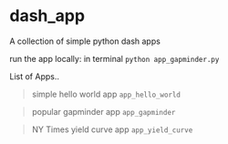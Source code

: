 # dash_app
A collection of simple python dash apps

run the app locally: in terminal ```python app_gapminder.py```

List of Apps..

> simple hello world app ```app_hello_world```

> popular gapminder app ```app_gapminder```

> NY Times yield curve app ```app_yield_curve```

